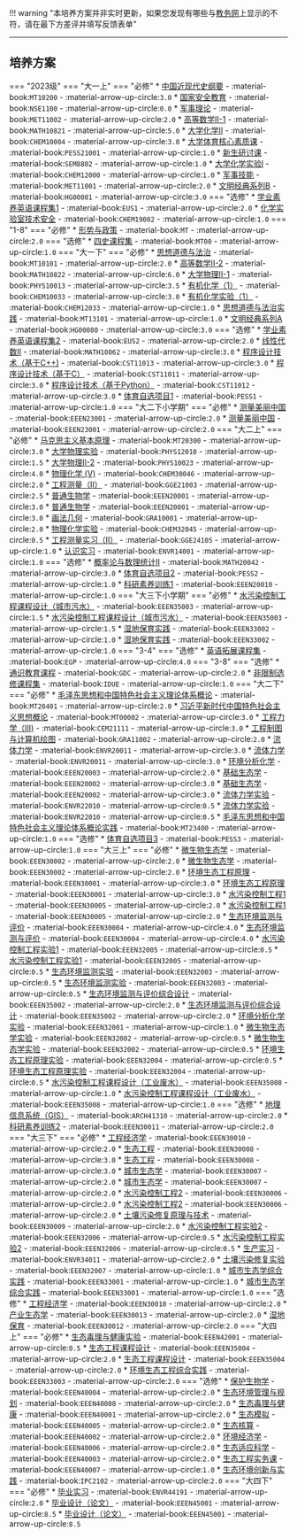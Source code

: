 !!! warning "本培养方案并非实时更新，如果您发现有哪些与[教务网](https://my.cqu.edu.cn)上显示的不符，请在最下方差评并填写反馈表单"

---

## 培养方案

=== "2023级"
    === "大一上"
        === "必修"
            * [中国近现代史纲要](../../../course/中国近现代史纲要.md) - :material-book:`MT10200` - :material-arrow-up-circle:`3.0`
            * [国家安全教育](../../../course/国家安全教育.md) - :material-book:`NSE1100` - :material-arrow-up-circle:`0.0`
            * [军事理论](../../../course/军事理论.md) - :material-book:`MET11002` - :material-arrow-up-circle:`2.0`
            * [高等数学II-1](../../../course/高等数学.md) - :material-book:`MATH10821` - :material-arrow-up-circle:`5.0`
            * [大学化学II](../../../course/大学化学.md) - :material-book:`CHEM10004` - :material-arrow-up-circle:`3.0`
            * [大学体育核心素质课](../../../course/大学体育核心素质课.md) - :material-book:`PESS21001` - :material-arrow-up-circle:`1.0`
            * [新生研讨课](../../../course/新生研讨课.md) - :material-book:`SEM8802` - :material-arrow-up-circle:`1.0`
            * [大学化学实验Ⅰ](../../../course/大学化学实验.md) - :material-book:`CHEM12000` - :material-arrow-up-circle:`1.0`
            * [军事技能](../../../course/军事技能.md) - :material-book:`MET11001` - :material-arrow-up-circle:`2.0`
            * [文明经典系列B](../../../course/文明经典系列.md) - :material-book:`HG00081` - :material-arrow-up-circle:`3.0`
        === "选修"
            * [学业素养英语课程集1](../../../course/学业素养英语课程集.md) - :material-book:`EUS1` - :material-arrow-up-circle:`2.0`
            * [化学实验室技术安全](../../../course/化学实验室技术安全.md) - :material-book:`CHEM19002` - :material-arrow-up-circle:`1.0`
    === "1-8"
        === "必修"
            * [形势与政策](../../../course/形势与政策.md) - :material-book:`MT` - :material-arrow-up-circle:`2.0`
        === "选修"
            * [四史课程集](../../../course/四史课程集.md) - :material-book:`MT00` - :material-arrow-up-circle:`1.0`
    === "大一下"
        === "必修"
            * [思想道德与法治](../../../course/思想道德与法治.md) - :material-book:`MT10101` - :material-arrow-up-circle:`2.0`
            * [高等数学II-2](../../../course/高等数学.md) - :material-book:`MATH10822` - :material-arrow-up-circle:`6.0`
            * [大学物理Ⅱ-1](../../../course/大学物理.md) - :material-book:`PHYS10013` - :material-arrow-up-circle:`3.5`
            * [有机化学（1）](../../../course/有机化学.md) - :material-book:`CHEM10033` - :material-arrow-up-circle:`3.0`
            * [有机化学实验（1）](../../../course/有机化学实验.md) - :material-book:`CHEM12033` - :material-arrow-up-circle:`1.0`
            * [思想道德与法治实践](../../../course/思想道德与法治实践.md) - :material-book:`MT13101` - :material-arrow-up-circle:`1.0`
            * [文明经典系列A](../../../course/文明经典系列.md) - :material-book:`HG00080` - :material-arrow-up-circle:`3.0`
        === "选修"
            * [学业素养英语课程集2](../../../course/学业素养英语课程集.md) - :material-book:`EUS2` - :material-arrow-up-circle:`2.0`
            * [线性代数II](../../../course/线性代数.md) - :material-book:`MATH10862` - :material-arrow-up-circle:`3.0`
            * [程序设计技术（基于C++)](../../../course/程序设计技术基于.md) - :material-book:`CST11013` - :material-arrow-up-circle:`3.0`
            * [程序设计技术（基于C）](../../../course/程序设计技术基于.md) - :material-book:`CST11011` - :material-arrow-up-circle:`3.0`
            * [程序设计技术（基于Python）](../../../course/程序设计技术基于.md) - :material-book:`CST11012` - :material-arrow-up-circle:`3.0`
            * [体育自选项目1](../../../course/体育自选项目.md) - :material-book:`PESS1` - :material-arrow-up-circle:`1.0`
    === "大二下小学期"
        === "必修"
            * [测量美丽中国](../../../course/测量美丽中国.md) - :material-book:`EEEN23001` - :material-arrow-up-circle:`2.0`
            * [测量美丽中国](../../../course/测量美丽中国.md) - :material-book:`EEEN23001` - :material-arrow-up-circle:`2.0`
    === "大二上"
        === "必修"
            * [马克思主义基本原理](../../../course/马克思主义基本原理.md) - :material-book:`MT20300` - :material-arrow-up-circle:`3.0`
            * [大学物理实验](../../../course/大学物理实验.md) - :material-book:`PHYS12010` - :material-arrow-up-circle:`1.5`
            * [大学物理Ⅱ-2](../../../course/大学物理.md) - :material-book:`PHYS10023` - :material-arrow-up-circle:`4.0`
            * [物理化学 (Ⅴ)](../../../course/物理化学.md) - :material-book:`CHEM30046` - :material-arrow-up-circle:`2.0`
            * [工程测量（II）](../../../course/工程测量.md) - :material-book:`GGE21003` - :material-arrow-up-circle:`2.5`
            * [普通生物学](../../../course/普通生物学.md) - :material-book:`EEEN20001` - :material-arrow-up-circle:`3.0`
            * [普通生物学](../../../course/普通生物学.md) - :material-book:`EEEN20001` - :material-arrow-up-circle:`3.0`
            * [画法几何](../../../course/画法几何.md) - :material-book:`GRA10001` - :material-arrow-up-circle:`2.0`
            * [物理化学实验](../../../course/物理化学实验.md) - :material-book:`CHEM32045` - :material-arrow-up-circle:`0.5`
            * [工程测量实习（II）](../../../course/工程测量实习.md) - :material-book:`GGE24105` - :material-arrow-up-circle:`1.0`
            * [认识实习](../../../course/认识实习.md) - :material-book:`ENVR14001` - :material-arrow-up-circle:`1.0`
        === "选修"
            * [概率论与数理统计Ⅱ](../../../course/概率论与数理统计.md) - :material-book:`MATH20042` - :material-arrow-up-circle:`3.0`
            * [体育自选项目2](../../../course/体育自选项目.md) - :material-book:`PESS2` - :material-arrow-up-circle:`1.0`
            * [科研素养训练1](../../../course/科研素养训练.md) - :material-book:`EEEN20010` - :material-arrow-up-circle:`1.0`
    === "大三下小学期"
        === "必修"
            * [水污染控制工程课程设计（城市污水）](../../../course/水污染控制工程课程设计城市污水.md) - :material-book:`EEEN35003` - :material-arrow-up-circle:`1.5`
            * [水污染控制工程课程设计（城市污水）](../../../course/水污染控制工程课程设计城市污水.md) - :material-book:`EEEN35003` - :material-arrow-up-circle:`1.5`
            * [湿地保育实践](../../../course/湿地保育实践.md) - :material-book:`EEEN33002` - :material-arrow-up-circle:`1.0`
            * [湿地保育实践](../../../course/湿地保育实践.md) - :material-book:`EEEN33002` - :material-arrow-up-circle:`1.0`
    === "3-4"
        === "选修"
            * [英语拓展课程集](../../../course/英语拓展课程集.md) - :material-book:`EGP` - :material-arrow-up-circle:`4.0`
    === "3-8"
        === "选修"
            * [通识教育课程](../../../course/通识教育课程.md) - :material-book:`GDC` - :material-arrow-up-circle:`2.0`
            * [非限制选修课程集](../../../course/非限制选修课程集.md) - :material-book:`IDUE` - :material-arrow-up-circle:`1.0`
    === "大二下"
        === "必修"
            * [毛泽东思想和中国特色社会主义理论体系概论](../../../course/毛泽东思想和中国特色社会主义理论体系概论.md) - :material-book:`MT20401` - :material-arrow-up-circle:`2.0`
            * [习近平新时代中国特色社会主义思想概论](../../../course/习近平新时代中国特色社会主义思想概论.md) - :material-book:`MT00002` - :material-arrow-up-circle:`3.0`
            * [工程力学（III)](../../../course/工程力学.md) - :material-book:`CEM21111` - :material-arrow-up-circle:`3.0`
            * [工程制图与计算机绘图](../../../course/工程制图与计算机绘图.md) - :material-book:`GRA11002` - :material-arrow-up-circle:`2.0`
            * [流体力学](../../../course/流体力学.md) - :material-book:`ENVR20011` - :material-arrow-up-circle:`3.0`
            * [流体力学](../../../course/流体力学.md) - :material-book:`ENVR20011` - :material-arrow-up-circle:`3.0`
            * [环境分析化学](../../../course/环境分析化学.md) - :material-book:`EEEN20003` - :material-arrow-up-circle:`2.0`
            * [基础生态学](../../../course/基础生态学.md) - :material-book:`EEEN20002` - :material-arrow-up-circle:`3.0`
            * [基础生态学](../../../course/基础生态学.md) - :material-book:`EEEN20002` - :material-arrow-up-circle:`3.0`
            * [流体力学实验](../../../course/流体力学实验.md) - :material-book:`ENVR22010` - :material-arrow-up-circle:`0.5`
            * [流体力学实验](../../../course/流体力学实验.md) - :material-book:`ENVR22010` - :material-arrow-up-circle:`0.5`
            * [毛泽东思想和中国特色社会主义理论体系概论实践](../../../course/毛泽东思想和中国特色社会主义理论体系概论实践.md) - :material-book:`MT23400` - :material-arrow-up-circle:`1.0`
        === "选修"
            * [体育自选项目3](../../../course/体育自选项目.md) - :material-book:`PESS3` - :material-arrow-up-circle:`1.0`
    === "大三上"
        === "必修"
            * [微生物生态学](../../../course/微生物生态学.md) - :material-book:`EEEN30002` - :material-arrow-up-circle:`2.0`
            * [微生物生态学](../../../course/微生物生态学.md) - :material-book:`EEEN30002` - :material-arrow-up-circle:`2.0`
            * [环境生态工程原理](../../../course/环境生态工程原理.md) - :material-book:`EEEN30001` - :material-arrow-up-circle:`3.0`
            * [环境生态工程原理](../../../course/环境生态工程原理.md) - :material-book:`EEEN30001` - :material-arrow-up-circle:`3.0`
            * [水污染控制工程1](../../../course/水污染控制工程.md) - :material-book:`EEEN30005` - :material-arrow-up-circle:`2.0`
            * [水污染控制工程1](../../../course/水污染控制工程.md) - :material-book:`EEEN30005` - :material-arrow-up-circle:`2.0`
            * [生态环境监测与评价](../../../course/生态环境监测与评价.md) - :material-book:`EEEN30004` - :material-arrow-up-circle:`4.0`
            * [生态环境监测与评价](../../../course/生态环境监测与评价.md) - :material-book:`EEEN30004` - :material-arrow-up-circle:`4.0`
            * [水污染控制工程实验1](../../../course/水污染控制工程实验.md) - :material-book:`EEEN32005` - :material-arrow-up-circle:`0.5`
            * [水污染控制工程实验1](../../../course/水污染控制工程实验.md) - :material-book:`EEEN32005` - :material-arrow-up-circle:`0.5`
            * [生态环境监测实验](../../../course/生态环境监测实验.md) - :material-book:`EEEN32003` - :material-arrow-up-circle:`0.5`
            * [生态环境监测实验](../../../course/生态环境监测实验.md) - :material-book:`EEEN32003` - :material-arrow-up-circle:`0.5`
            * [生态环境监测与评价综合设计](../../../course/生态环境监测与评价综合设计.md) - :material-book:`EEEN35002` - :material-arrow-up-circle:`2.0`
            * [生态环境监测与评价综合设计](../../../course/生态环境监测与评价综合设计.md) - :material-book:`EEEN35002` - :material-arrow-up-circle:`2.0`
            * [环境分析化学实验](../../../course/环境分析化学实验.md) - :material-book:`EEEN32001` - :material-arrow-up-circle:`1.0`
            * [微生物生态学实验](../../../course/微生物生态学实验.md) - :material-book:`EEEN32002` - :material-arrow-up-circle:`0.5`
            * [微生物生态学实验](../../../course/微生物生态学实验.md) - :material-book:`EEEN32002` - :material-arrow-up-circle:`0.5`
            * [环境生态工程原理实验](../../../course/环境生态工程原理实验.md) - :material-book:`EEEN32004` - :material-arrow-up-circle:`0.5`
            * [环境生态工程原理实验](../../../course/环境生态工程原理实验.md) - :material-book:`EEEN32004` - :material-arrow-up-circle:`0.5`
            * [水污染控制工程课程设计（工业废水）](../../../course/水污染控制工程课程设计工业废水.md) - :material-book:`EEEN35008` - :material-arrow-up-circle:`1.0`
            * [水污染控制工程课程设计（工业废水）](../../../course/水污染控制工程课程设计工业废水.md) - :material-book:`EEEN35008` - :material-arrow-up-circle:`1.0`
        === "选修"
            * [地理信息系统（GIS）](../../../course/地理信息系统.md) - :material-book:`ARCH41310` - :material-arrow-up-circle:`2.0`
            * [科研素养训练2](../../../course/科研素养训练.md) - :material-book:`EEEN30011` - :material-arrow-up-circle:`2.0`
    === "大三下"
        === "必修"
            * [工程经济学](../../../course/工程经济学.md) - :material-book:`EEEN30010` - :material-arrow-up-circle:`2.0`
            * [生态工程](../../../course/生态工程.md) - :material-book:`EEEN30008` - :material-arrow-up-circle:`3.0`
            * [生态工程](../../../course/生态工程.md) - :material-book:`EEEN30008` - :material-arrow-up-circle:`3.0`
            * [城市生态学](../../../course/城市生态学.md) - :material-book:`EEEN30007` - :material-arrow-up-circle:`2.0`
            * [城市生态学](../../../course/城市生态学.md) - :material-book:`EEEN30007` - :material-arrow-up-circle:`2.0`
            * [水污染控制工程2](../../../course/水污染控制工程.md) - :material-book:`EEEN30006` - :material-arrow-up-circle:`2.0`
            * [水污染控制工程2](../../../course/水污染控制工程.md) - :material-book:`EEEN30006` - :material-arrow-up-circle:`2.0`
            * [土壤污染修复原理与技术](../../../course/土壤污染修复原理与技术.md) - :material-book:`EEEN30009` - :material-arrow-up-circle:`2.0`
            * [水污染控制工程实验2](../../../course/水污染控制工程实验.md) - :material-book:`EEEN32006` - :material-arrow-up-circle:`0.5`
            * [水污染控制工程实验2](../../../course/水污染控制工程实验.md) - :material-book:`EEEN32006` - :material-arrow-up-circle:`0.5`
            * [生产实习](../../../course/生产实习.md) - :material-book:`ENVR34011` - :material-arrow-up-circle:`2.0`
            * [土壤污染修复实验](../../../course/土壤污染修复实验.md) - :material-book:`EEEN32007` - :material-arrow-up-circle:`1.0`
            * [城市生态学综合实践](../../../course/城市生态学综合实践.md) - :material-book:`EEEN33001` - :material-arrow-up-circle:`1.0`
            * [城市生态学综合实践](../../../course/城市生态学综合实践.md) - :material-book:`EEEN33001` - :material-arrow-up-circle:`1.0`
        === "选修"
            * [工程经济学](../../../course/工程经济学.md) - :material-book:`EEEN30010` - :material-arrow-up-circle:`2.0`
            * [产业生态学](../../../course/产业生态学.md) - :material-book:`EEEN30013` - :material-arrow-up-circle:`2.0`
            * [湿地保育](../../../course/湿地保育.md) - :material-book:`EEEN30012` - :material-arrow-up-circle:`2.0`
    === "大四上"
        === "必修"
            * [生态毒理与健康实验](../../../course/生态毒理与健康实验.md) - :material-book:`EEEN42001` - :material-arrow-up-circle:`0.5`
            * [生态工程课程设计](../../../course/生态工程课程设计.md) - :material-book:`EEEN35004` - :material-arrow-up-circle:`2.0`
            * [生态工程课程设计](../../../course/生态工程课程设计.md) - :material-book:`EEEN35004` - :material-arrow-up-circle:`2.0`
            * [环境生态工程综合实践](../../../course/环境生态工程综合实践.md) - :material-book:`EEEN33003` - :material-arrow-up-circle:`2.0`
        === "选修"
            * [保护生物学](../../../course/保护生物学.md) - :material-book:`EEEN40004` - :material-arrow-up-circle:`2.0`
            * [生态环境管理与规划](../../../course/生态环境管理与规划.md) - :material-book:`EEEN40008` - :material-arrow-up-circle:`2.0`
            * [生态毒理与健康](../../../course/生态毒理与健康.md) - :material-book:`EEEN40001` - :material-arrow-up-circle:`2.0`
            * [生态模拟](../../../course/生态模拟.md) - :material-book:`EEEN40005` - :material-arrow-up-circle:`2.0`
            * [生态核算](../../../course/生态核算.md) - :material-book:`EEEN40002` - :material-arrow-up-circle:`2.0`
            * [环境经济学](../../../course/环境经济学.md) - :material-book:`EEEN40006` - :material-arrow-up-circle:`2.0`
            * [生态适应科学](../../../course/生态适应科学.md) - :material-book:`EEEN40003` - :material-arrow-up-circle:`2.0`
            * [生态工程实务课](../../../course/生态工程实务课.md) - :material-book:`EEEN40007` - :material-arrow-up-circle:`1.0`
            * [生态环境创新与实践](../../../course/生态环境创新与实践.md) - :material-book:`IPC2102` - :material-arrow-up-circle:`2.0`
    === "大四下"
        === "必修"
            * [毕业实习](../../../course/毕业实习.md) - :material-book:`ENVR44191` - :material-arrow-up-circle:`2.0`
            * [毕业设计（论文）](../../../course/毕业设计论文.md) - :material-book:`EEEN45001` - :material-arrow-up-circle:`8.5`
            * [毕业设计（论文）](../../../course/毕业设计论文.md) - :material-book:`EEEN45001` - :material-arrow-up-circle:`8.5`
